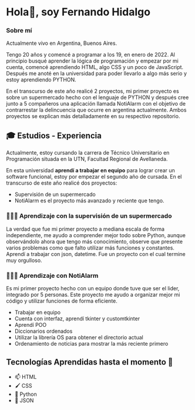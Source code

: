 # **Hola👋, soy Fernando Hidalgo**
### Sobre mí
Actualmente vivo en Argentina, Buenos Aires. 

Tengo 20 años y comencé a programar a los 19, en enero de 2022.
Al principio busqué aprender la lógica de programación y empezar por mi cuenta, comencé aprendiendo HTML, algo CSS y un poco de JavaScript. Después me anoté en la universidad para poder llevarlo a algo más serio y estoy aprendiendo PYTHON.

En el transcurso de este año realicé 2 proyectos, mi primer proyecto es sobre un supermercado hecho con el lenguaje de PYTHON y después cree junto a 5 compañeros una aplicación llamada NotiAlarm
con el objetivo de contrarrestar la delincuencia que ocurre en argentina actualmente. Ambos proyectos se explican más detalladamente en su respectivo repositorio.

## 🎓 Estudios - Experiencia
Actualmente, estoy cursando la carrera de Técnico Universitario en Programación situada en la UTN, Facultad Regional de Avellaneda.

En esta universidad **aprendí a trabajar en equipo** para lograr crear un software funcional, estoy por empezar el segundo año de cursada.
En el transcurso de este año realicé dos proyectos:
- Supervisión de un supermercado
- NotiAlarm es el proyecto más avanzado y reciente que tengo.

### 👨🏻‍🎓 Aprendizaje con la supervisión de un supermercado
La verdad que fue mi primer proyecto a mediana escala de forma independiente, me ayudo a comprender mejor todo sobre Python, aunque observándolo ahora que tengo más conocimiento, observe que presente varios problemas como que falto utilizar más funciones y constantes.
Aprendí a trabajar con json, datetime. 
Fue un proyecto con el cual termine muy orgulloso.

### 👨🏻‍🎓 Aprendizaje con NotiAlarm
Es mi primer proyecto hecho con un equipo donde tuve que ser el lider, integrado por 5 personas. Este proyecto me ayudo a organizar mejor mi código y utilizar funciones de forma eficiente.
- Trabajar en equipo
- Cuenta con interfaz, aprendí tkinter y customtkinter
- Aprendí POO
- Diccionarios ordenados
- Utilizar la librería OS para obtener el directorio actual
- Ordenamiento de noticias para mostrar la más reciente primero

## Tecnologías Aprendidas hasta el momento 📕
- 📫 HTML
- 🖌 CSS 
- 🐍 Python
- 💼 JSON
